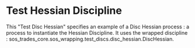 # Test Hessian Discipline
This "Test Disc Hessian" specifies an example of a Disc Hessian process : a process to instantiate the Hessian Discipline.
It uses the wrapped discipline : sos_trades_core.sos_wrapping.test_discs.disc_hessian.DiscHessian.
